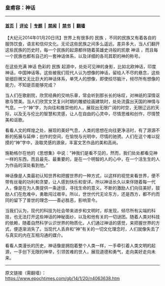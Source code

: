 ### 皇甫容：神话

---

#### [首页](../../../..?n4063638) &nbsp;|&nbsp; [评论](../../../../../epoch-comment?n4063638) &nbsp;|&nbsp; [专题](../../../../../epoch-special?n4063638) &nbsp;|&nbsp; [禁闻](../../../../../epoch-news?n4063638) &nbsp;|&nbsp; [禁书](../../../../../books?n4063638) &nbsp;|&nbsp; [翻墙](https://github.com/gfw-breaker/nogfw/blob/master/README.md?n4063638)


<div class="post_content" id="artbody" itemprop="articleBody">
 <!-- article content begin -->
 <p>
  【大纪元2014年01月20日讯】世界上有很多的
  <ok href="https://www.epochtimes.com/gb/tag/%E6%B0%91%E6%97%8F.html">
   民族
  </ok>
  ，不同的民族又有着各自的服饰饮食，语言和信仰文化。无论这些民族之间多么遥远，差异多大，当人们翻开这些民族的历史时，每一个民族的起源都伴随着英雄史诗般的凯歌
  <ok href="https://www.epochtimes.com/gb/tag/%E7%A5%9E%E8%AF%9D.html">
   神话
  </ok>
  ，而且每一个民族也都有自己的一套神话体系，以及详细的各司其职的神的称号。
 </p>
 <p>
  在这些充满
  <ok href="https://www.epochtimes.com/gb/tag/%E7%A5%9E%E8%AF%9D.html">
   神话
  </ok>
  色彩的
  <ok href="https://www.epochtimes.com/gb/tag/%E6%B0%91%E6%97%8F.html">
   民族
  </ok>
  起源中，处处可见神的身影，比如北欧神话，印度神话，中国神话等。这些被我们现代人认为想像的神话，留给人不尽的悬念，这些钜细巨微又无比巨大的神话体系，单凭人的想像，即使绞尽脑汁，倾尽所有想像的能力，不知是否能够完成？
 </p>
 <p>
  当人们在歌剧院，欣赏经典的交响乐章，常会听到那长长的咏叹，对神祇的深情讴歌与赞美。当人们欣赏文艺复兴时期的雕塑绘画建筑时，处处流露出天国的神情与气息。一个“神”字，为向往和推崇他的人，展现出无限广阔的时空，无限辽远的天际，以及无与伦比的智慧和灵感，让人在自由的心灵中，尽情思维和创作，尽情赞美和讴歌。
 </p>
 <p>
  看看人文的辉煌之处，展现的美好气息，人类的思想在向往更净洁时，有了源源不断的拓展与延伸；创作的空间，在愉悦与光明中，尽情的驰骋。人们在这个难以捉摸的“神”字中，汲取灵感的源泉，丰富文艺作品的美和高尚。
 </p>
 <p>
  施勒格尔在他的《思想集》中说：“神我们是看不见的，然而，我们处处都看见神一样的东西，而且最先、最重要的，是在一个明智的人的心中，在一个活生生的人为作品的深处看到他。”
 </p>
 <p>
  神话像是人类最初认知世界和把握世界的一种方式，以这样的视觉来看世界，便不带有丝毫的功利和贪婪，让人感到快乐和安详。所以神话长久以来伴随着每一代人，像是在为人类提供一条途径，寻找生命的意义，不断的激励人们向往美好，鼓励人们在危难中，勇敢闯过艰辛。所以，世世代代无论东方，还是西方，都不约而同的留下了普世的理念——善必胜恶，影响至今。
 </p>
 <p>
  当我们认为，现代的科技为社会带来进步和文明时，却发现，倾尽所有尖端的科技，也无法打开这些神话的神秘面纱，以及和他有关的一切谜团。随着人类对科技的依赖，随着自然科学认识世界的物质化，人们通过神话的感觉，来把握世界的方式，便逐渐消失了。当现代人丢弃和“神”有关的一切文化理念时，人们就像失去了与真实的内在互相沟通的媒介。
 </p>
 <p>
  看看人类漫长的历史，神话像是拥抱着整个人类一样，一手牵引着人类文明的起源，一手创下无限的神举，引领苦难的世人，展现道德和勇气，走向美好走向未来。
 </p>
 <!-- article content end -->
 <div id="below_article_ad">
 </div>
</div>


---

原文链接（需翻墙）：https://www.epochtimes.com/gb/14/1/20/n4063638.htm